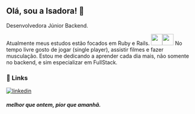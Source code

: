 
## Olá, sou a Isadora! 👋

Desenvolvedora Júnior Backend.
           
Atualmente meus estudos estão focados em Ruby e Rails. <img src="https://cdn.jsdelivr.net/gh/devicons/devicon/icons/ruby/ruby-original.svg" idth="30" height="30"/><img src="https://cdn.jsdelivr.net/gh/devicons/devicon/icons/rails/rails-plain.svg"  width="30" height="30"/>
No tempo livre gosto de jogar (single player), assistir filmes e fazer musculação.
Estou me dedicando a aprender cada dia mais, não somente no backend, e sim especializar em FullStack.

### 🔗 Links
[![linkedin](https://img.shields.io/badge/linkedin-0A66C2?style=for-the-badge&logo=linkedin&logoColor=white)](https://www.linkedin.com/in/srochaisadora)

#### _melhor que ontem, pior que amanhã._
